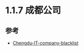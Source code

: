 # 1.1.7 成都公司



## 参考
- [Chengdu-IT-company-blacklist](https://github.com/Hootrix/Chengdu-IT-company-blacklist)

